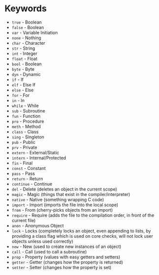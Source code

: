 # Keywords

* `true` - Boolean
* `false` - Boolean
* `var` - Variable Initiation
* `none` - Nothing
* `char` - Character
* `str` - String
* `int` - Integer
* `float` - Float
* `bool` - Boolean
* `byte` - Byte
* `dyn` - Dynamic
* `if` - If
* `elf` - Else If
* `else` - Else
* `for` - For
* `in` - In
* `while` - While
* `sub` - Subroutine
* `fun` - Function
* `pro` - Procedure
* `meth` - Method
* `class` - Class
* `sing` - Singleton
* `pub` - Public
* `prv` - Private
* `extern` - External/Static
* `intern` - Internal/Protected
* `fin` - Final
* `const` - Constant
* `pass` - Pass
* `return` - Return
* `continue` - Continue
* `del` - Delete \(deletes an object in the current scope\)
* `magic` - Magic \(things that exist in the compiler/interpreter\)
* `native` - Native \(something wrapping C code\)
* `import` - Import \(imports the file into the local scope\)
* `from` - From \(cherry-picks objects from an import\)
* `require` - Require \(adds the file to the compilation order, in front of the current file\)
* `anon` - Anonymous Object
* `lock` - Locks \(completely locks an object, even appending to lists, by providing a class flag which is used on core checks, will not lock user objects unless used correctly\)
* `new` - New \(used to create new instances of an object\)
* `call` - Call \(used to call a subroutine\)
* `prop` - Property \(values with easy getters and setters\)
* `getter` - Getter \(changes how the property is returned\)
* `setter` - Setter \(changes how the property is set\)


